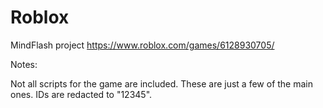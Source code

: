 # Roblox
MindFlash project
https://www.roblox.com/games/6128930705/

Notes:

Not all scripts for the game are included. These are just a few of the main ones.
IDs are redacted to "12345".
